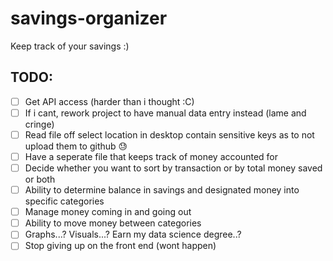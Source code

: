 # savings-organizer
Keep track of your savings :)

## TODO:
- [ ] Get API access (harder than i thought :C)
- [ ] If i cant, rework project to have manual data entry instead (lame and cringe)
- [ ] Read file off select location in desktop contain sensitive keys as to not upload them to github :sweat:
- [ ] Have a seperate file that keeps track of money accounted for
- [ ] Decide whether you want to sort by transaction or by total money saved or both
- [ ] Ability to determine balance in savings and designated money into specific categories
- [ ] Manage money coming in and going out
- [ ] Ability to move money between categories
- [ ] Graphs...? Visuals...? Earn my data science degree..?
- [ ] Stop giving up on the front end (wont happen)